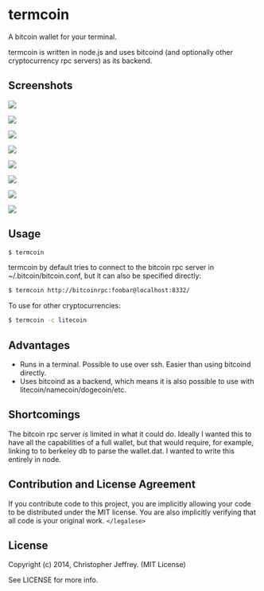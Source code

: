 # termcoin

A bitcoin wallet for your terminal.

termcoin is written in node.js and uses bitcoind (and optionally other
cryptocurrency rpc servers) as its backend.

## Screenshots

![](https://raw.github.com/chjj/termcoin/master/img/1.png)

![](https://raw.github.com/chjj/termcoin/master/img/2.png)

![](https://raw.github.com/chjj/termcoin/master/img/3.png)

![](https://raw.github.com/chjj/termcoin/master/img/4.png)

![](https://raw.github.com/chjj/termcoin/master/img/5.png)

![](https://raw.github.com/chjj/termcoin/master/img/6.png)

![](https://raw.github.com/chjj/termcoin/master/img/7.png)

![](https://raw.github.com/chjj/termcoin/master/img/8.png)

## Usage

``` bash
$ termcoin
```

termcoin by default tries to connect to the bitcoin rpc server in
~/.bitcoin/bitcoin.conf, but it can also be specified directly:

``` bash
$ termcoin http://bitcoinrpc:foobar@localhost:8332/
```

To use for other cryptocurrencies:

``` bash
$ termcoin -c litecoin
```

## Advantages

- Runs in a terminal. Possible to use over ssh. Easier than using bitcoind
  directly.
- Uses bitcoind as a backend, which means it is also possible to use with
  litecoin/namecoin/dogecoin/etc.

## Shortcomings

The bitcoin rpc server *is* limited in what it could do. Ideally I wanted this
to have all the capabilities of a full wallet, but that would require, for
example, linking to to berkeley db to parse the wallet.dat. I wanted to write
this entirely in node.

## Contribution and License Agreement

If you contribute code to this project, you are implicitly allowing your code
to be distributed under the MIT license. You are also implicitly verifying that
all code is your original work. `</legalese>`

## License

Copyright (c) 2014, Christopher Jeffrey. (MIT License)

See LICENSE for more info.
